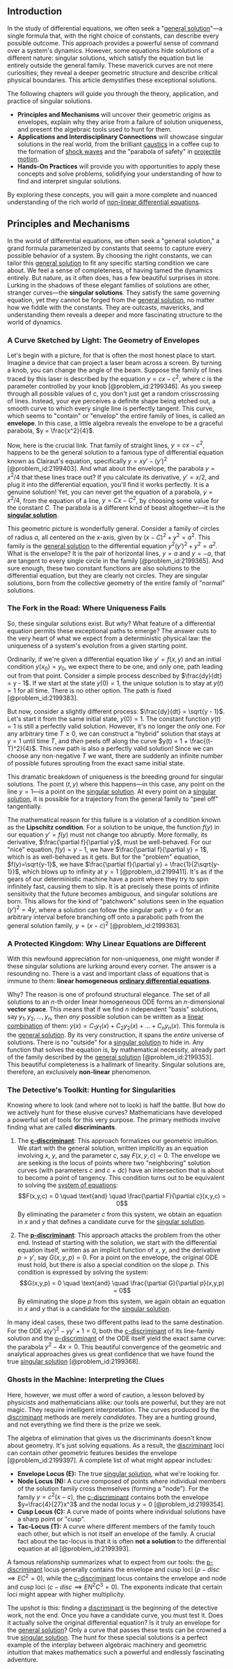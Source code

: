 ## Introduction
In the study of differential equations, we often seek a "[general solution](@article_id:274512)"—a single formula that, with the right choice of constants, can describe every possible outcome. This approach provides a powerful sense of command over a system's dynamics. However, some equations hide solutions of a different nature: singular solutions, which satisfy the equation but lie entirely outside the general family. These maverick curves are not mere curiosities; they reveal a deeper geometric structure and describe critical physical boundaries. This article demystifies these exceptional solutions.

The following chapters will guide you through the theory, application, and practice of singular solutions.
*   **Principles and Mechanisms** will uncover their geometric origins as envelopes, explain why they arise from a failure of solution uniqueness, and present the algebraic tools used to hunt for them.
*   **Applications and Interdisciplinary Connections** will showcase singular solutions in the real world, from the brilliant [caustics](@article_id:158472) in a coffee cup to the formation of [shock waves](@article_id:141910) and the "parabola of safety" in [projectile motion](@article_id:173850).
*   **Hands-On Practices** will provide you with opportunities to apply these concepts and solve problems, solidifying your understanding of how to find and interpret singular solutions.

By exploring these concepts, you will gain a more complete and nuanced understanding of the rich world of [non-linear differential equations](@article_id:175435).

## Principles and Mechanisms

In the world of differential equations, we often seek a "general solution," a grand formula parameterized by constants that seems to capture every possible behavior of a system. By choosing the right constants, we can tailor this [general solution](@article_id:274512) to fit any specific starting condition we care about. We feel a sense of completeness, of having tamed the dynamics entirely. But nature, as it often does, has a few beautiful surprises in store. Lurking in the shadows of these elegant families of solutions are other, stranger curves—the **singular solutions**. They satisfy the same governing equation, yet they cannot be forged from the [general solution](@article_id:274512), no matter how we fiddle with the constants. They are outcasts, mavericks, and understanding them reveals a deeper and more fascinating structure to the world of dynamics.

### A Curve Sketched by Light: The Geometry of Envelopes

Let's begin with a picture, for that is often the most honest place to start. Imagine a device that can project a laser beam across a screen. By turning a knob, you can change the angle of the beam. Suppose the family of lines traced by this laser is described by the equation $y = cx - c^2$, where $c$ is the parameter controlled by your knob [@problem_id:2199346]. As you sweep through all possible values of $c$, you don't just get a random crisscrossing of lines. Instead, your eye perceives a definite shape being etched out, a smooth curve to which every single line is perfectly tangent. This curve, which seems to "contain" or "envelop" the entire family of lines, is called an **envelope**. In this case, a little algebra reveals the envelope to be a graceful parabola, $y = \frac{x^2}{4}$.

Now, here is the crucial link. That family of straight lines, $y = cx - c^2$, happens to be the general solution to a famous type of differential equation known as Clairaut's equation, specifically $y = xy' - (y')^2$ [@problem_id:2199403]. And what about the envelope, the parabola $y = x^2/4$ that these lines trace out? If you calculate its derivative, $y' = x/2$, and plug it into the differential equation, you'll find it works perfectly. It is a genuine solution! Yet, you can never get the equation of a parabola, $y=x^2/4$, from the equation of a line, $y=Cx-C^2$, by choosing some value for the constant $C$. The parabola is a different kind of beast altogether—it is the **[singular solution](@article_id:173720)**.

This geometric picture is wonderfully general. Consider a family of circles of radius $a$, all centered on the x-axis, given by $(x-C)^2 + y^2 = a^2$. This family is the [general solution](@article_id:274512) to the differential equation $y^2(y')^2 + y^2 = a^2$. What is the envelope? It is the pair of horizontal lines, $y=a$ and $y=-a$, that are tangent to every single circle in the family [@problem_id:2199365]. And sure enough, these two constant functions are also solutions to the differential equation, but they are clearly not circles. They are singular solutions, born from the collective geometry of the entire family of "normal" solutions.

### The Fork in the Road: Where Uniqueness Fails

So, these singular solutions exist. But *why*? What feature of a differential equation permits these exceptional paths to emerge? The answer cuts to the very heart of what we expect from a deterministic physical law: the uniqueness of a system's evolution from a given starting point.

Ordinarily, if we're given a differential equation like $y' = f(x,y)$ and an initial condition $y(x_0)=y_0$, we expect there to be one, and only one, path leading out from that point.
Consider a simple process described by $\frac{dy}{dt} = y - 1$. If we start at the state $y(0)=1$, the unique solution is to stay at $y(t)=1$ for all time. There is no other option. The path is fixed [@problem_id:2199383].

But now, consider a slightly different process: $\frac{dy}{dt} = \sqrt{y - 1}$. Let's start it from the same initial state, $y(0)=1$. The constant function $y(t)=1$ is still a perfectly valid solution. However, it's no longer the *only* one. For any arbitrary time $T \ge 0$, we can construct a "hybrid" solution that stays at $y=1$ until time $T$, and *then* peels off along the curve $y(t) = 1 + \frac{(t-T)^2}{4}$. This new path is also a perfectly valid solution! Since we can choose any non-negative $T$ we want, there are suddenly an infinite number of possible futures sprouting from the exact same initial state.

This dramatic breakdown of uniqueness is the breeding ground for singular solutions. The point $(t,y)$ where this happens—in this case, any point on the line $y=1$—is a point on the [singular solution](@article_id:173720). At every point on a [singular solution](@article_id:173720), it is possible for a trajectory from the general family to "peel off" tangentially.

The mathematical reason for this failure is a violation of a condition known as the **Lipschitz condition**. For a solution to be unique, the function $f(y)$ in our equation $y' = f(y)$ must not change too abruptly. More formally, its derivative, $\frac{\partial f}{\partial y}$, must be well-behaved. For our "nice" equation, $f(y)=y-1$, we have $\frac{\partial f}{\partial y} = 1$, which is as well-behaved as it gets. But for the "problem" equation, $f(y)=\sqrt{y-1}$, we have $\frac{\partial f}{\partial y} = \frac{1}{2\sqrt{y-1}}$, which blows up to infinity at $y=1$ [@problem_id:2199411]. It's as if the gears of our deterministic machine have a point where they try to spin infinitely fast, causing them to slip. It is at precisely these points of infinite sensitivity that the future becomes ambiguous, and singular solutions are born. This allows for the kind of "patchwork" solutions seen in the equation $(y')^2=4y$, where a solution can follow the singular path $y=0$ for an arbitrary interval before branching off onto a parabolic path from the general solution family, $y=(x-c)^2$ [@problem_id:2199363].

### A Protected Kingdom: Why Linear Equations are Different

With this newfound appreciation for non-uniqueness, one might wonder if these singular solutions are lurking around every corner. The answer is a resounding no. There is a vast and important class of equations that is immune to them: **linear homogeneous [ordinary differential equations](@article_id:146530)**.

Why? The reason is one of profound structural elegance. The set of all solutions to an $n$-th order linear homogeneous ODE forms an $n$-dimensional **vector space**. This means that if we find $n$ independent "basis" solutions, say $y_1, y_2, \dots, y_n$, then *any* possible solution can be written as a [linear combination](@article_id:154597) of them: $y(x) = C_1 y_1(x) + C_2 y_2(x) + \dots + C_n y_n(x)$. This formula is the [general solution](@article_id:274512). By its very construction, it spans the *entire* universe of solutions. There is no "outside" for a [singular solution](@article_id:173720) to hide in. Any function that solves the equation is, by mathematical necessity, already part of the family described by the [general solution](@article_id:274512) [@problem_id:2199353]. This beautiful completeness is a hallmark of linearity. Singular solutions are, therefore, an exclusively **non-linear** phenomenon.

### The Detective's Toolkit: Hunting for Singularities

Knowing where to look (and where not to look) is half the battle. But how do we actively hunt for these elusive curves? Mathematicians have developed a powerful set of tools for this very purpose. The primary methods involve finding what are called **discriminants**.

1.  The **[c-discriminant](@article_id:162711)**: This approach formalizes our geometric intuition. We start with the general solution, written implicitly as an equation involving $x$, $y$, and the parameter $c$, say $F(x,y,c)=0$. The envelope we are seeking is the locus of points where two "neighboring" solution curves (with parameters $c$ and $c+dc$) have an intersection that is about to become a point of tangency. This condition turns out to be equivalent to solving the [system of equations](@article_id:201334):
    $$F(x,y,c) = 0 \quad \text{and} \quad \frac{\partial F}{\partial c}(x,y,c) = 0$$
    By eliminating the parameter $c$ from this system, we obtain an equation in $x$ and $y$ that defines a candidate curve for the [singular solution](@article_id:173720).

2.  The **[p-discriminant](@article_id:167177)**: This approach attacks the problem from the other end. Instead of starting with the solution, we start with the differential equation itself, written as an implicit function of $x$, $y$, and the derivative $p=y'$, say $G(x,y,p)=0$. For a point on the envelope, the original ODE must hold, but there is also a special condition on the slope $p$. This condition is expressed by solving the system:
    $$G(x,y,p) = 0 \quad \text{and} \quad \frac{\partial G}{\partial p}(x,y,p) = 0$$
    By eliminating the slope $p$ from this system, we again obtain an equation in $x$ and $y$ that is a candidate for the [singular solution](@article_id:173720).

In many ideal cases, these two different paths lead to the same destination. For the ODE $x(y')^2 - yy' + 1 = 0$, both the [c-discriminant](@article_id:162711) of its line-family solution and the [p-discriminant](@article_id:167177) of the ODE itself yield the exact same curve: the parabola $y^2 - 4x = 0$. This beautiful convergence of the geometric and analytical approaches gives us great confidence that we have found the true [singular solution](@article_id:173720) [@problem_id:2199368].

### Ghosts in the Machine: Interpreting the Clues

Here, however, we must offer a word of caution, a lesson beloved by physicists and mathematicians alike: our tools are powerful, but they are not magic. They require intelligent interpretation. The curves produced by the [discriminant](@article_id:152126) methods are merely *candidates*. They are a hunting ground, and not everything we find there is the prize we seek.

The algebra of elimination that gives us the discriminants doesn't know about geometry. It's just solving equations. As a result, the [discriminant](@article_id:152126) loci can contain other geometric features besides the envelope [@problem_id:2199397]. A complete list of what might appear includes:

-   **Envelope Locus (E):** The true [singular solution](@article_id:173720), what we're looking for.
-   **Node Locus (N):** A curve composed of points where individual members of the solution family cross themselves (forming a "node"). For the family $y=c^2(x-c)$, the [c-discriminant](@article_id:162711) contains both the envelope $y=\frac{4}{27}x^3$ and the nodal locus $y=0$ [@problem_id:2199354].
-   **Cusp Locus (C):** A curve made of points where individual solutions have a sharp point or "cusp".
-   **Tac-Locus (T):** A curve where different members of the family touch each other, but which is not itself an envelope of the family. A crucial fact about the tac-locus is that it is often **not a solution** to the differential equation at all [@problem_id:2199393].

A famous relationship summarizes what to expect from our tools: the [p-discriminant](@article_id:167177) locus generally contains the envelope and cusp loci ($p-disc \implies E C^2 = 0$), while the [c-discriminant](@article_id:162711) locus contains the envelope and node and cusp loci ($c-disc \implies E N^2 C^3 = 0$). The exponents indicate that certain loci might appear with higher multiplicity.

The upshot is this: finding a [discriminant](@article_id:152126) is the beginning of the detective work, not the end. Once you have a candidate curve, you must test it. Does it actually solve the original differential equation? Is it truly an envelope for the [general solution](@article_id:274512)? Only a curve that passes these tests can be crowned a true [singular solution](@article_id:173720). The hunt for these special solutions is a perfect example of the interplay between algebraic machinery and geometric intuition that makes mathematics such a powerful and endlessly fascinating adventure.
